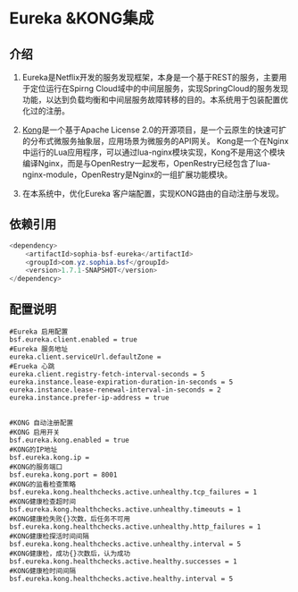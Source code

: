 # Eureka &KONG集成

## 介绍

1. Eureka是Netflix开发的服务发现框架，本身是一个基于REST的服务，主要用于定位运行在Spirng Cloud域中的中间层服务，实现SpringCloud的服务发现功能，以达到负载均衡和中间层服务故障转移的目的。本系统用于包装配置优化过的注册。

2. [Kong](https://docs.konghq.com/)是一个基于Apache License 2.0的开源项目，是一个云原生的快速可扩的分布式微服务抽象层，应用场景为微服务的API网关。
   Kong是一个在Nginx中运行的Lua应用程序，可以通过lua-nginx模块实现，Kong不是用这个模块编译Nginx，而是与OpenRestry一起发布，OpenRestry已经包含了lua-nginx-module，OpenRestry是Nginx的一组扩展功能模块。
   
   
3. 在本系统中，优化Eureka 客户端配置，实现KONG路由的自动注册与发现。


## 依赖引用

```java 
<dependency>
	<artifactId>sophia-bsf-eureka</artifactId>
	<groupId>com.yz.sophia.bsf</groupId>
	<version>1.7.1-SNAPSHOT</version>
</dependency>
```

## 配置说明

```shell
#Eureka 启用配置
bsf.eureka.client.enabled = true
#Eureka 服务地址
eureka.client.serviceUrl.defaultZone = 
#Erueka 心跳
eureka.client.registry-fetch-interval-seconds = 5
eureka.instance.lease-expiration-duration-in-seconds = 5
eureka.instance.lease-renewal-interval-in-seconds = 2
eureka.instance.prefer-ip-address = true


#KONG 自动注册配置
#KONG 启用开关
bsf.eureka.kong.enabled = true		
#KONG的IP地址	
bsf.eureka.kong.ip = 	
#KONG的服务端口					
bsf.eureka.kong.port = 8001		
#KONG的监看检查策略		
bsf.eureka.kong.healthchecks.active.unhealthy.tcp_failures = 1	
#KONG健康检查超时间
bsf.eureka.kong.healthchecks.active.unhealthy.timeouts = 1
#KONG健康检失败{}次数，后任务不可用
bsf.eureka.kong.healthchecks.active.unhealthy.http_failures = 1
#KONG健康检探活时间间隔
bsf.eureka.kong.healthchecks.active.unhealthy.interval = 5
#KONG健康检，成功{}次数后，认为成功
bsf.eureka.kong.healthchecks.active.healthy.successes = 1
#KONG健康检时间间隔
bsf.eureka.kong.healthchecks.active.healthy.interval = 5
```